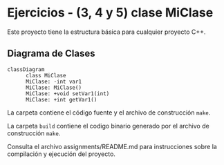 # Ejercicios - (3, 4 y 5) clase MiClase 

Este proyecto tiene la estructura básica para cualquier proyecto C++.

## Diagrama de Clases

```mermaid
classDiagram
      class MiClase
      MiClase: -int var1
      MiClase: MiClase()
      MiClase: +void setVar1(int)
      MiClase: +int getVar1()
```      
La carpeta contiene el código fuente y el archivo de construcción ```make```.

La carpeta `build` contiene el codigo binario generado por el archivo de construcción ```make```.

Consulta el archivo assignments/README.md para instrucciones sobre la compilación y ejecución del proyecto.
